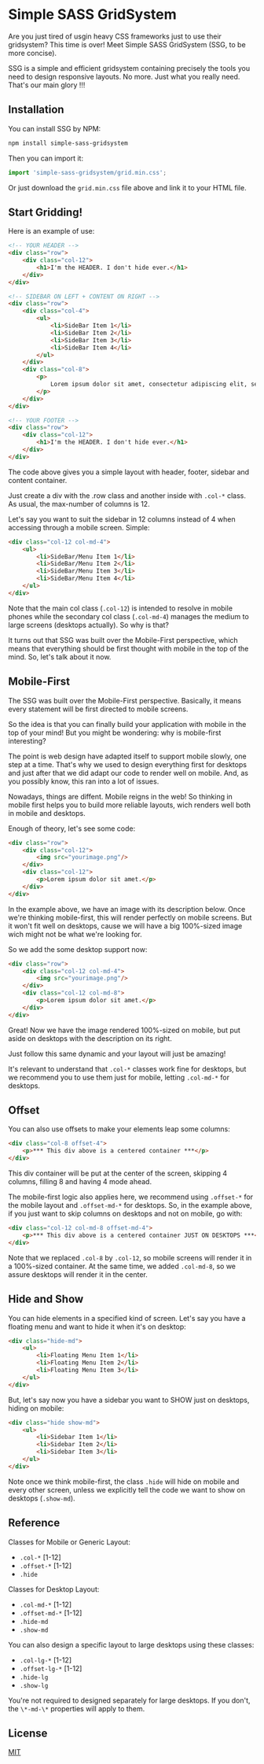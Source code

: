 # Simple SASS GridSystem

Are you just tired of usgin heavy CSS frameworks just to use their gridsystem? This time is over! Meet Simple SASS GridSystem (SSG, to be more concise).

SSG is a simple and efficient gridsystem containing precisely the tools you need to design responsive layouts. No more. Just what you really need. That's our main glory !!!

## Installation

You can install SSG by NPM:

```bash
npm install simple-sass-gridsystem
```

Then you can import it:

```javascript
import 'simple-sass-gridsystem/grid.min.css';
```

Or just download the `grid.min.css` file above and link it to your HTML file.

## Start Gridding!

Here is an example of use:

```html
<!-- YOUR HEADER -->
<div class="row">
    <div class="col-12">
        <h1>I'm the HEADER. I don't hide ever.</h1>
    </div>
</div>

<!-- SIDEBAR ON LEFT + CONTENT ON RIGHT -->
<div class="row">
    <div class="col-4">
        <ul>
            <li>SideBar Item 1</li>
            <li>SideBar Item 2</li>
            <li>SideBar Item 3</li>
            <li>SideBar Item 4</li>
        </ul>
    </div>
    <div class="col-8">
        <p>
            Lorem ipsum dolor sit amet, consectetur adipiscing elit, sed do eiusmod tempor incididunt ut labore et dolore magna aliqua.
        </p>
    </div>
</div>

<!-- YOUR FOOTER -->
<div class="row">
    <div class="col-12">
        <h1>I'm the HEADER. I don't hide ever.</h1>
    </div>
</div>
```

The code above gives you a simple layout with header, footer, sidebar and content container.

Just create a div with the .row class and another inside with `.col-*` class. As usual, the max-number of columns is 12.

Let's say you want to suit the sidebar in 12 columns instead of 4 when accessing through a mobile screen. Simple:

```html
<div class="col-12 col-md-4">
    <ul>
        <li>SideBar/Menu Item 1</li>
        <li>SideBar/Menu Item 2</li>
        <li>SideBar/Menu Item 3</li>
        <li>SideBar/Menu Item 4</li>
    </ul>
</div>
```

Note that the main col class (`.col-12`) is intended to resolve in mobile phones while the secondary col class (`.col-md-4`) manages the medium to large screens (desktops actually). So why is that?

It turns out that SSG was built over the Mobile-First perspective, which means that everything should be first thought with mobile in the top of the mind. So, let's talk about it now.

## Mobile-First

The SSG was built over the Mobile-First perspective. Basically, it means every statement will be first directed to mobile screens.

So the idea is that you can finally build your application with mobile in the top of your mind! But you might be wondering: why is mobile-first interesting?

The point is web design have adapted itself to support mobile slowly, one step at a time. That's why we used to design everything first for desktops and just after that we did adapt our code to render well on mobile. And, as you possibly know, this ran into a lot of issues.

Nowadays, things are diffent. Mobile reigns in the web! So thinking in mobile first helps you to build more reliable layouts, wich renders well both in mobile and desktops.

Enough of theory, let's see some code:

```html
<div class="row">
    <div class="col-12">
        <img src="yourimage.png"/>
    </div>
    <div class="col-12">
        <p>Lorem ipsum dolor sit amet.</p>
    </div>
</div>
```

In the example above, we have an image with its description below. Once we're thinking mobile-first, this will render perfectly on mobile screens. But it won't fit well on desktops, cause we will have a big 100%-sized image wich might not be what we're looking for.

So we add the some desktop support now:

```html
<div class="row">
    <div class="col-12 col-md-4">
        <img src="yourimage.png"/>
    </div>
    <div class="col-12 col-md-8">
        <p>Lorem ipsum dolor sit amet.</p>
    </div>
</div>
```

Great! Now we have the image rendered 100%-sized on mobile, but put aside on desktops with the description on its right.

Just follow this same dynamic and your layout will just be amazing!

It's relevant to understand that `.col-*` classes work fine for desktops, but we recommend you to use them just for mobile, letting `.col-md-*` for desktops.

## Offset

You can also use offsets to make your elements leap some columns:

```html
<div class="col-8 offset-4">
    <p>*** This div above is a centered container ***</p>
</div>
```

This div container will be put at the center of the screen, skipping 4 columns, filling 8 and having 4 mode ahead.

The mobile-first logic also applies here, we recommend using `.offset-*` for the mobile layout and `.offset-md-*` for desktops. So, in the example above, if you just want to skip columns on desktops and not on mobile, go with:

```html
<div class="col-12 col-md-8 offset-md-4">
    <p>*** This div above is a centered container JUST ON DESKTOPS ***</p>
</div>
```

Note that we replaced `.col-8` by `.col-12`, so mobile screens will render it in a 100%-sized container. At the same time, we added `.col-md-8`, so we assure desktops will render it in the center.

## Hide and Show

You can hide elements in a specified kind of screen. Let's say you have a floating menu and want to hide it when it's on desktop:

```html
<div class="hide-md">
    <ul>
        <li>Floating Menu Item 1</li>
        <li>Floating Menu Item 2</li>
        <li>Floating Menu Item 3</li>
    </ul>
</div>
```

But, let's say now you have a sidebar you want to SHOW just on desktops, hiding on mobile:

```html
<div class="hide show-md">
    <ul>
        <li>Sidebar Item 1</li>
        <li>Sidebar Item 2</li>
        <li>Sidebar Item 3</li>
    </ul>
</div>
```

Note once we think mobile-first, the class `.hide` will hide on mobile and every other screen, unless we explicitly tell the code we want to show on desktops (`.show-md`).

## Reference

Classes for Mobile or Generic Layout:

- `.col-*` [1-12]
- `.offset-*` [1-12]
- `.hide`

Classes for Desktop Layout:

- `.col-md-*` [1-12]
- `.offset-md-*` [1-12]
- `.hide-md`
- `.show-md`

You can also design a specific layout to large desktops using these classes:

- `.col-lg-*` [1-12]
- `.offset-lg-*` [1-12]
- `.hide-lg`
- `.show-lg`

You're not required to designed separately for large desktops. If you don't, the `\*-md-\*` properties will apply to them.

## License

[MIT](https://choosealicense.com/licenses/mit/)